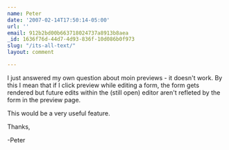 ```yaml
---
name: Peter
date: '2007-02-14T17:50:14-05:00'
url: ''
email: 912b2bd00b663718024737a8913b8aea
_id: 1636f76d-44d7-4d93-836f-10d086b0f973
slug: "/its-all-text/"
layout: comment

---
```


I just answered my own question about moin previews - it doesn't work. By this I mean that if I click preview while editing a form, the form gets rendered but future edits within the (still open) editor aren't refleted by the form in the preview page. 

This would be a very useful feature.

Thanks,

-Peter
